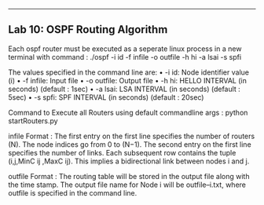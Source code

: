 ---------------------------------
Lab 10: OSPF Routing Algorithm
---------------------------------

Each ospf router must be executed as a seperate linux process in a new terminal with command :
	./ospf -i id -f infile -o outfile -h hi -a lsai -s spfi

The values specified in the command line are:
	• -i id: Node identifier value (i)
	• -f infile: Input file
	• -o outfile: Output file
	• -h hi: HELLO INTERVAL (in seconds) (default : 1sec)
	• -a lsai: LSA INTERVAL (in seconds) (default : 5sec)
	• -s spfi: SPF INTERVAL (in seconds) (default : 20sec)

Command to Execute all Routers using default commandline args :
	python startRouters.py

infile Format :
	The first entry on the first line specifies the number of routers (N). The node indices go from 0 to (N−1). The second entry on the first line specifies the number of links. Each subsequent row contains the tuple (i,j,MinC ij ,MaxC ij). This implies a bidirectional link between nodes i and j.

outfile Format :
	The routing table will be stored in the output file along with the time stamp. The output file name for Node i will be outfile–i.txt, where outfile is specified in the command line.